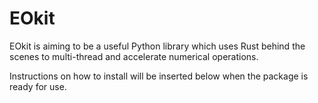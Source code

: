 # EOkit

EOkit is aiming to be a useful Python library which uses Rust behind the scenes to multi-thread and accelerate numerical operations.

Instructions on how to install will be inserted below when the package is ready for use.
